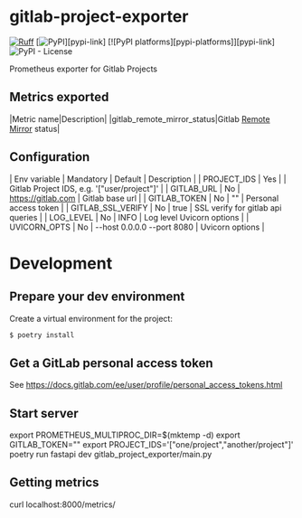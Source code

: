 # gitlab-project-exporter

[![Ruff](https://img.shields.io/endpoint?url=https://raw.githubusercontent.com/astral-sh/ruff/main/assets/badge/v2.json)](https://github.com/astral-sh/ruff)
[![PyPI](https://img.shields.io/pypi/v/gitlab-project-exporter)][pypi-link]
[![PyPI platforms][pypi-platforms]][pypi-link]
![PyPI - License](https://img.shields.io/pypi/l/gitlab-project-exporter)

Prometheus exporter for Gitlab Projects

## Metrics exported

|Metric name|Description|
|gitlab_remote_mirror_status|Gitlab [Remote Mirror](https://docs.gitlab.com/ee/api/remote_mirrors.html) status|

## Configuration

| Env variable      | Mandatory | Default                    | Description                                 |
| PROJECT_IDS       | Yes       |                            | Gitlab Project IDS, e.g. '["user/project"]' |
| GITLAB_URL        | No        | https://gitlab.com         | Gitlab base url                             |
| GITLAB_TOKEN      | No        | ""                         | Personal access token                       |
| GITLAB_SSL_VERIFY | No        | true                       | SSL verify for gitlab api queries           |
| LOG_LEVEL         | No        | INFO                       | Log level Uvicorn options                   |
| UVICORN_OPTS      | No        | --host 0.0.0.0 --port 8080 | Uvicorn options                             |

# Development

## Prepare your dev environment

Create a virtual environment for the project:

```bash
$ poetry install
```

## Get a GitLab personal access token

See https://docs.gitlab.com/ee/user/profile/personal_access_tokens.html

## Start server

export PROMETHEUS_MULTIPROC_DIR=$(mktemp -d)
export GITLAB_TOKEN="<your-personal-access-token>"
export PROJECT_IDS='["one/project","another/project"]'
poetry run fastapi dev gitlab_project_exporter/main.py

## Getting metrics

curl localhost:8000/metrics/
